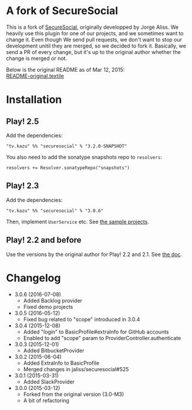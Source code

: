 # A fork of SecureSocial

This is a fork of [SecureSocial](https://github.com/jaliss/securesocial), originally developped by Jorge Aliss. We heavily use this plugin for one of our projects, and we sometimes want to change it. Even though We send pull requests, we don't want to stop our development unitil they are merged, so we decided to fork it. Basically, we send a PR of every change, but it's up to the original author whether the change is merged or not.

Below is the original README as of Mar 12, 2015:  
[README-original.textile](README-original.textile)

# Installation

## Play! 2.5

Add the dependencies:

```
"tv.kazu" %% "securesocial" % "3.2.0-SNAPSHOT"
```

You also need to add the sonatype snapshots repo to `resolvers`:

```
resolvers += Resolver.sonatypeRepo("snapshots")
```


## Play! 2.3

Add the dependencies:

```
"tv.kazu" %% "securesocial" % "3.0.6"
```

Then, implement `UserService` etc. See [the sample projects](samples/).

## Play! 2.2 and before

Use the versions by the original author for Play! 2.2 and 2.1. See [the doc](http://securesocial.ws/guide/getting-started.html).

# Changelog

* 3.0.6 (2016-07-08)
    * Added Backlog provider
    * Fixed demo projects
* 3.0.5 (2016-05-12)
    * Fixed bug related to "scope" introduced in 3.0.4
* 3.0.4 (2015-12-08)
    * Added "login" to BasicProfile#extraInfo for GitHub accounts
	* Enabled to add "scope" param to ProviderController.authenticate
* 3.0.3 (2015-12-01)
    * Added BitbucketProvider
* 3.0.2 (2015-06-04)
    * Added ExtraInfo to BasicProfile
    * Merged changes in jaliss/securesocial#525
* 3.0.1 (2015-03-31)
    * Added SlackProvider
* 3.0.0 (2015-03-12)
    * Forked from the original version (3.0-M3)
    * A bit of refactoring

